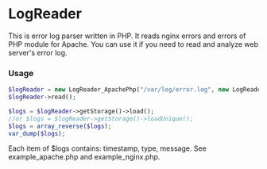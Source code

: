 LogReader
=========

This is error log parser written in PHP. It reads nginx errors and errors of PHP module for Apache.
You can use it if you need to read and analyze web server's error log.

### Usage

```php
$logReader = new LogReader_ApachePhp("/var/log/error.log", new LogReader_Storage_Array());
$logReader->read();

$logs = $logReader->getStorage()->load();
//or $logs = $logReader->getStorage()->loadUnique();
$logs = array_reverse($logs);
var_dump($logs);
```

Each item of $logs contains: timestamp, type, message.
See example_apache.php and example_nginx.php.
